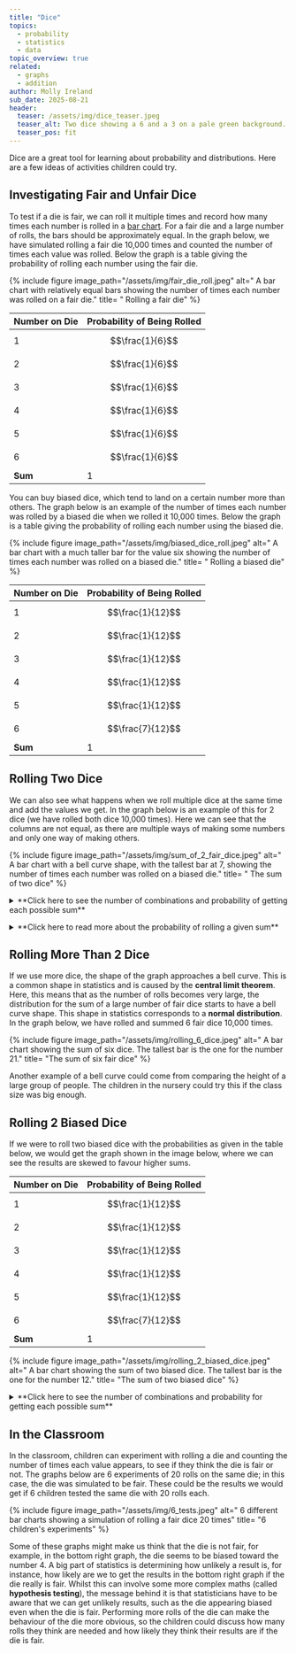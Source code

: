 ```yaml
---
title: "Dice"
topics: 
  - probability
  - statistics
  - data
topic_overview: true
related: 
  - graphs
  - addition
author: Molly Ireland
sub_date: 2025-08-21
header:
  teaser: /assets/img/dice_teaser.jpeg
  teaser_alt: Two dice showing a 6 and a 3 on a pale green background.
  teaser_pos: fit
---
```

Dice are a great tool for learning about probability and distributions. Here are a few ideas of activities children could try.

## Investigating Fair and Unfair Dice

To test if a die is fair, we can roll it multiple times and record how many times each number is rolled in a [bar chart]({{site.baseulr}}/articles/types_of_graphs/#bar-charts). For a fair die and a large number of rolls, the bars should be approximately equal. In the graph below, we have simulated rolling a fair die 10,000 times and counted the number of times each value was rolled. Below the graph is a table giving the probability of rolling each number using the fair die.

{% include figure image_path="/assets/img/fair_die_roll.jpeg" alt=" A bar chart with relatively equal bars showing the number of times each number was rolled on a fair die." title= " Rolling a fair die" %}

| Number on Die | Probability of Being Rolled |
|---------------|-----------------------------|
| 1 | $$\frac{1}{6}$$ |
| 2 | $$\frac{1}{6}$$ |
| 3 | $$\frac{1}{6}$$ |
| 4 | $$\frac{1}{6}$$ |
| 5 | $$\frac{1}{6}$$ |
| 6 | $$\frac{1}{6}$$ |
| **Sum** | 1 |

You can buy biased dice, which tend to land on a certain number more than others. The graph below is an example of the number of times each number was rolled by a biased die when we rolled it 10,000 times. Below the graph is a table giving the probability of rolling each number using the biased die.

{% include figure image_path="/assets/img/biased_dice_roll.jpeg" alt=" A bar chart with a much taller bar for the value six showing the number of times each number was rolled on a biased die." title= " Rolling a biased die" %}

| Number on Die | Probability of Being Rolled |
|---------------|-----------------------------|
| 1 |  $$\frac{1}{12}$$ |
| 2 | $$\frac{1}{12}$$ |
| 3 | $$\frac{1}{12}$$ |
| 4 | $$\frac{1}{12}$$ |
| 5 | $$\frac{1}{12}$$ |
| 6 | $$\frac{7}{12}$$ |
| **Sum** | 1 |

## Rolling Two Dice

We can also see what happens when we roll multiple dice at the same time and add the values we get. In the graph below is an example of this for 2 dice (we have rolled both dice 10,000 times). Here we can see that the columns are not equal, as there are multiple ways of making some numbers and only one way of making others.

{% include figure image_path="/assets/img/sum_of_2_fair_dice.jpeg" alt=" A bar chart with a bell curve shape, with the tallest bar at 7, showing the number of times each number was rolled on a biased die." title= " The sum of two dice" %}

<details markdown ="1">
<summary markdown="span">**Click here to see the number of combinations and probability of getting each possible sum**</summary>
<p></p>

In the table below, we can see the number of different ways of making each number from a sum of two dice. We can see that the tallest column in the bar chart is for a sum of 7. In the table, we can see that the number 7 has the highest number of ways to be made from a combination of two dice. As both dice are fair, this means that a sum of 7 has the highest probability of being rolled.

| Sum of Dice | Number of Combinations | Probability      |
|-------------|------------------------|------------------|
| 2           | 1                      | $$\frac{1}{36}$$ |
| 3           | 2                      | $$\frac{2}{36}$$ |
| 4           | 3                      | $$\frac{3}{36}$$ |
| 5           | 4                      | $$\frac{4}{36}$$ |
| 6           | 5                      | $$\frac{5}{36}$$ |
| 7           | 6                      | $$\frac{6}{36}$$ |
| 8           | 5                      | $$\frac{5}{36}$$ |
| 9           | 4                      | $$\frac{4}{36}$$ |
| 10          | 3                      | $$\frac{3}{36}$$ |
| 11          | 2                      | $$\frac{2}{36}$$ |
| 12          | 1                      | $$\frac{1}{36}$$ |
|-------------|------------------------|------------------|
| **Sum**     | 36                     | 1                |

</details>
<p></p>

<details markdown ="1">
<summary markdown="span">**Click here to read more about the probability of rolling a given sum**</summary>
<p></p>

There are 5 ways to get the sum of 6, and these are summarised in the table below. You may think that the case of the first dice being 1 and the second being 5 is the same as the first dice being 5 and the second dice being 1. For the sake of finding the sum of the dice, this is true; however, we have to notice that the case of rolling one of the dice to be a 1 and one of the dice to be a 5 occurs twice as much as the case where both dice are 3. 

Each die has the probability $$\frac{1}{6}$$ of giving each number this means that the case of the first dice being 1 and the second dice being 5 occurs with a probability of $$\frac{1}{36}$$ and the case of the first dice being 5 and the second dice being 1 occurs with a probability of $$\frac{1}{36}$$. This makes the total probability of rolling one 1 and one 5 $$\frac{2}{36}$$ which is twice as much as the probability of rolling two 3's, which is $$\frac{1}{36}$$. 

Adding the probabilities in the table gives us the total probability of rolling two dice that sum to six to be $$\frac{5}{36}$$. The total number of ways that the two dice can be rolled is 36, as there are 6 possibilities for the first dice and 6 possibilities for the second dice and $$6\times 6= 36$$. This means that the probability of rolling a six from two dice $$\frac{5}{36}$$ corresponds to saying that 5 out of the 36 dice combinations lead to a combined sum of 6 as the two dice are fair. 

| Dice 1 | Dice 2 | Probability of Happening |
|--------|--------|--------------------------|
| 1      | 5      | $$\frac{1}{36}$$         |
| 2      | 4      | $$\frac{1}{36}$$         |
| 3      | 3      | $$\frac{1}{36}$$         |
| 4      | 2      | $$\frac{1}{36}$$         |
| 5      | 1      | $$\frac{1}{36}$$         |

</details>
<p></p>

## Rolling More Than 2 Dice

If we use more dice, the shape of the graph approaches a bell curve. This is a common shape in statistics and is caused by the **central limit theorem**. Here, this means that as the number of rolls becomes very large, the distribution for the sum of a large number of fair dice starts to have a bell curve shape. This shape in statistics corresponds to a **normal distribution**. In the graph below, we have rolled and summed 6 fair dice 10,000 times.

{% include figure image_path="/assets/img/rolling_6_dice.jpeg" alt=" A bar chart showing the sum of six dice. The tallest bar is the one for the number 21." title= "The sum of six fair dice" %}

Another example of a bell curve could come from comparing the height of a large group of people. The children in the nursery could try this if the class size was big enough.

## Rolling 2 Biased Dice

If we were to roll two biased dice with the probabilities as given in the table below, we would get the graph shown in the image below, where we can see the results are skewed to favour higher sums. 

| Number on Die | Probability of Being Rolled |
|---------------|-----------------------------|
| 1 |  $$\frac{1}{12}$$ |
| 2 | $$\frac{1}{12}$$ |
| 3 | $$\frac{1}{12}$$ |
| 4 | $$\frac{1}{12}$$ |
| 5 | $$\frac{1}{12}$$ |
| 6 | $$\frac{7}{12}$$ |
| **Sum** | 1 |

{% include figure image_path="/assets/img/rolling_2_biased_dice.jpeg" alt=" A bar chart showing the sum of two biased dice. The tallest bar is the one for the number 12." title= "The sum of two biased dice" %}

<details markdown ="1">
<summary markdown="span">**Click here to see the number of combinations and probability for getting each possible sum**</summary>
<p></p>

| Sum of Dice | Number of Combinations | Probability        |
|-------------|------------------------|--------------------|
| 2           | 1                      | $$\frac{1}{144}$$  |
| 3           | 2                      | $$\frac{2}{144}$$  |
| 4           | 3                      | $$\frac{3}{144}$$  |
| 5           | 4                      | $$\frac{4}{144}$$  |
| 6           | 5                      | $$\frac{5}{144}$$  |
| 7           | 6                      | $$\frac{18}{144}$$ |
| 8           | 5                      | $$\frac{17}{144}$$ |
| 9           | 4                      | $$\frac{16}{144}$$ |
| 10          | 3                      | $$\frac{15}{144}$$ |
| 11          | 2                      | $$\frac{14}{144}$$ |
| 12          | 1                      | $$\frac{49}{144}$$ |
|-------------|------------------------|--------------------|
| **Sum**     | 36                     | 1                  |

</details>
<p></p>

## In the Classroom

In the classroom, children can experiment with rolling a die and counting the number of times each value appears, to see if they think the die is fair or not. The graphs below are 6 experiments of 20 rolls on the same die; in this case, the die was simulated to be fair. These could be the results we would get if 6 children tested the same die with 20 rolls each. 

{% include figure image_path="/assets/img/6_tests.jpeg" alt=" 6 different bar charts showing a simulation of rolling a fair dice 20 times" title= "6 children's experiments" %}

Some of these graphs might make us think that the die is not fair, for example, in the bottom right graph, the die seems to be biased toward the number 4. A big part of statistics is determining how unlikely a result is, for instance, how likely are we to get the results in the bottom right graph if the die really is fair. Whilst this can involve some more complex maths (called **hypothesis testing**), the message behind it is that statisticians have to be aware that we can get unlikely results, such as the die appearing biased even when the die is fair. Performing more rolls of the die can make the behaviour of the die more obvious, so the children could discuss how many rolls they think are needed and how likely they think their results are if the die is fair.

[should probably write an article on the basics of probability]:#




